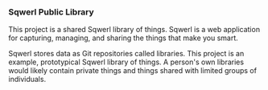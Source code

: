 ### Sqwerl Public Library

This project is a shared Sqwerl library of things. Sqwerl is a web application for capturing, managing, and sharing
the things that make you smart.

Sqwerl stores data as Git repositories called
libraries. This project is an example, prototypical Sqwerl library of things. A person's
own libraries would likely contain private things and things shared with limited groups of individuals.
